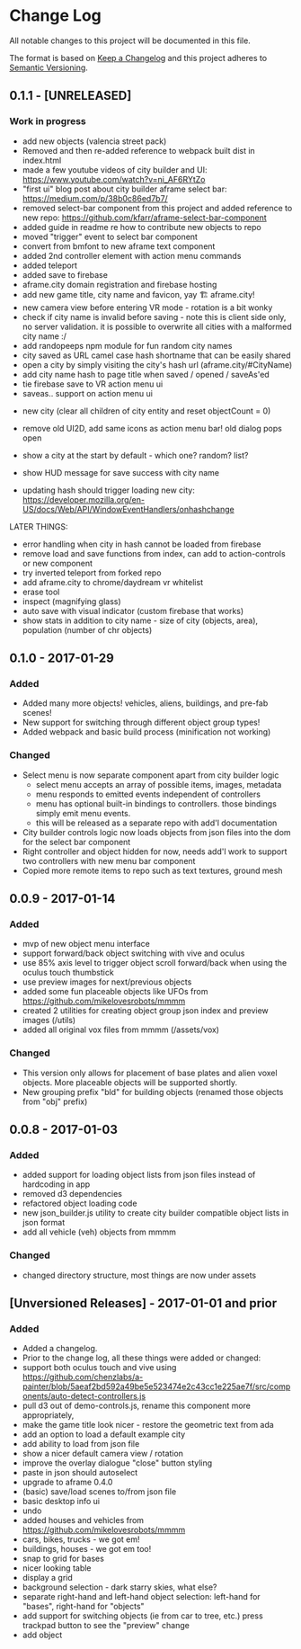 # Change Log
All notable changes to this project will be documented in this file.

The format is based on [Keep a Changelog](http://keepachangelog.com/)
and this project adheres to [Semantic Versioning](http://semver.org/).


## 0.1.1 - [UNRELEASED]
### Work in progress
* add new objects (valencia street pack)
* Removed and then re-added reference to webpack built dist in index.html
* made a few youtube videos of city builder and UI: https://www.youtube.com/watch?v=ni_AF6RYtZo
* "first ui" blog post about city builder aframe select bar: https://medium.com/p/38b0c86ed7b7/
* removed select-bar component from this project and added reference to new repo: https://github.com/kfarr/aframe-select-bar-component
* added guide in readme re how to contribute new objects to repo
* moved "trigger" event to select bar component
* convert from bmfont to new aframe text component
* added 2nd controller element with action menu commands
* added teleport
* added save to firebase
* aframe.city domain registration and firebase hosting
* add new game title, city name and favicon, yay 🏗️ aframe.city!
* new camera view before entering VR mode - rotation is a bit wonky
* check if city name is invalid before saving - note this is client side only, no server validation. it is possible to overwrite all cities with a malformed city name :/
* add randopeeps npm module for fun random city names
* city saved as URL camel case hash shortname that can be easily shared
* open a city by simply visiting the city's hash url (aframe.city/#CityName)
* add city name hash to page title when saved / opened / saveAs'ed
* tie firebase save to VR action menu ui
* saveas.. support on action menu ui

- new city (clear all children of city entity and reset objectCount = 0)

- remove old UI2D, add same icons as action menu bar! old dialog pops open
- show a city at the start by default - which one? random? list?
- show HUD message for save success with city name
- updating hash should trigger loading new city: https://developer.mozilla.org/en-US/docs/Web/API/WindowEventHandlers/onhashchange

LATER THINGS:
- error handling when city in hash cannot be loaded from firebase
- remove load and save functions from index, can add to action-controls or new component
- try inverted teleport from forked repo
- add aframe.city to chrome/daydream vr whitelist
- erase tool
- inspect (magnifying glass)
- auto save with visual indicator (custom firebase that works)
- show stats in addition to city name - size of city (objects, area), population (number of chr objects)

## 0.1.0 - 2017-01-29
### Added
- Added many more objects! vehicles, aliens, buildings, and pre-fab scenes!
- New support for switching through different object group types!
- Added webpack and basic build process (minification not working)

### Changed
- Select menu is now separate component apart from city builder logic
  - select menu accepts an array of possible items, images, metadata
  - menu responds to emitted events independent of controllers
  - menu has optional built-in bindings to controllers. those bindings simply emit menu events.
  - this will be released as a separate repo with add'l documentation
- City builder controls logic now loads objects from json files into the dom for the select bar component
- Right controller and object hidden for now, needs add'l work to support two controllers with new menu bar component
- Copied more remote items to repo such as text textures, ground mesh

## 0.0.9 - 2017-01-14
### Added
- mvp of new object menu interface
- support forward/back object switching with vive and oculus
- use 85% axis level to trigger object scroll forward/back when using the oculus touch thumbstick
- use preview images for next/previous objects
- added some fun placeable objects like UFOs from https://github.com/mikelovesrobots/mmmm
- created 2 utilities for creating object group json index and preview images (/utils)
- added all original vox files from mmmm (/assets/vox)

### Changed
- This version only allows for placement of base plates and alien voxel objects. More placeable objects will be supported shortly.
- New grouping prefix "bld" for building objects (renamed those objects from "obj" prefix)

## 0.0.8 - 2017-01-03
### Added
- added support for loading object lists from json files instead of hardcoding in app
- removed d3 dependencies
- refactored object loading code
- new json_builder.js utility to create city builder compatible object lists in json format
- add all vehicle (veh) objects from mmmm

### Changed
- changed directory structure, most things are now under assets

## [Unversioned Releases] - 2017-01-01 and prior
### Added
- Added a changelog.
- Prior to the change log, all these things were added or changed:
- support both oculus touch and vive using https://github.com/chenzlabs/a-painter/blob/5aeaf2bd592a49be5e523474e2c43cc1e225ae7f/src/components/auto-detect-controllers.js
- pull d3 out of demo-controls.js, rename this component more appropriately,
- make the game title look nicer - restore the geometric text from ada
- add an option to load a default example city
- add ability to load from json file
- show a nicer default camera view / rotation
- improve the overlay dialogue "close" button styling
- paste in json should autoselect
- upgrade to aframe 0.4.0
- (basic) save/load scenes to/from json file
- basic desktop info ui
- undo
- added houses and vehicles from https://github.com/mikelovesrobots/mmmm
- cars, bikes, trucks - we got em!
- buildings, houses - we got em too!
- snap to grid for bases
- nicer looking table
- display a grid
- background selection - dark starry skies, what else?
- separate right-hand and left-hand object selection: left-hand for "bases", right-hand for "objects"
- add support for switching objects (ie from car to tree, etc.) press trackpad button to see the "preview" change
- add object

